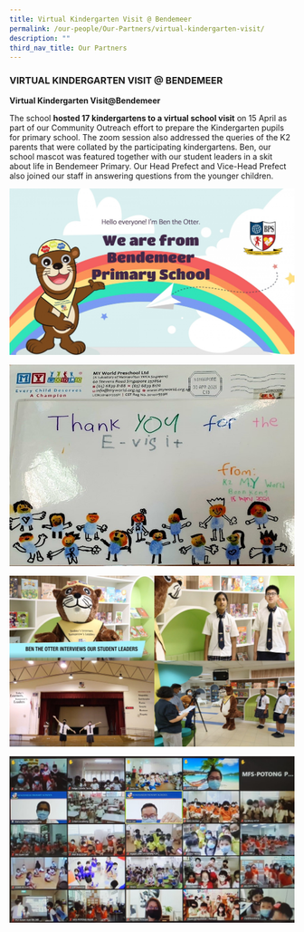 ```yaml
---
title: Virtual Kindergarten Visit @ Bendemeer
permalink: /our-people/Our-Partners/virtual-kindergarten-visit/
description: ""
third_nav_title: Our Partners
---
```

### VIRTUAL KINDERGARTEN VISIT @ BENDEMEER

**Virtual Kindergarten Visit@Bendemeer**

The school **hosted 17 kindergartens to a virtual school visit** on 15 April as part of our Community Outreach effort to prepare the Kindergarten pupils for primary school. The zoom session also addressed the queries of the K2 parents that were collated by the participating kindergartens. Ben, our school mascot was featured together with our student leaders in a skit about life in Bendemeer Primary. Our Head Prefect and Vice-Head Prefect also joined our staff in answering questions from the younger children.

![Kinder Slide.jpg](/images/Kinder%20Slide.jpg)

![2.png](/images/2%20(2).jpg)

![Kinder Slide 2.jpg](/images/Kinder%20Slide%202.jpg)

![Kinder Zoom.jpg](/images/Kinder%20Zoom.jpg)